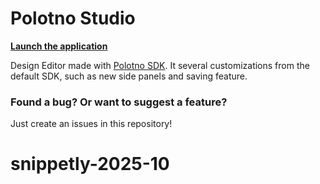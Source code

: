 # Polotno Studio

**[Launch the application](https://studio.polotno.com/)**

Design Editor made with [Polotno SDK](https://polotno.com/). It several customizations from the default SDK, such as new side panels and saving feature.

### Found a bug? Or want to suggest a feature?

Just create an issues in this repository!
# snippetly-2025-10
